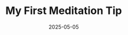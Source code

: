 ---
title: "My First Meditation Tip"
date: 2025-05-05
category: programming
description: "Some insights on meditation"
---